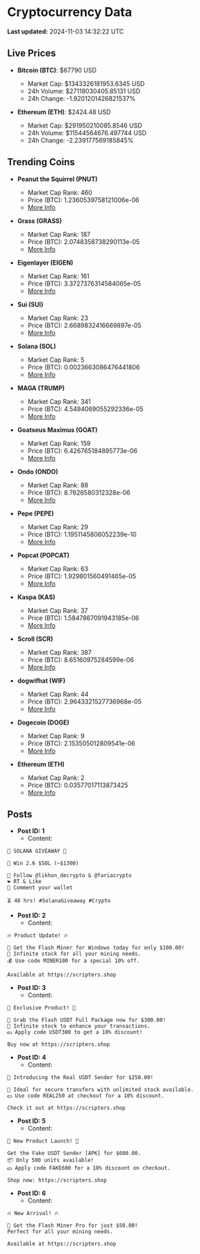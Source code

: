 # Cryptocurrency Data

**Last updated:** 2024-11-03 14:32:22 UTC

## Live Prices
- **Bitcoin (BTC)**: $67790 USD
  - Market Cap: $1343326181953.6345 USD
  - 24h Volume: $27118030405.85131 USD
  - 24h Change: -1.9201201426821537%

- **Ethereum (ETH)**: $2424.48 USD
  - Market Cap: $291950210085.8546 USD
  - 24h Volume: $11544564676.497744 USD
  - 24h Change: -2.239177569185845%

## Trending Coins
- **Peanut the Squirrel (PNUT)**
  - Market Cap Rank: 460
  - Price (BTC): 1.2360539758121006e-06
  - [More Info](https://www.coingecko.com/en/coins/peanut-the-squirrel)

- **Grass (GRASS)**
  - Market Cap Rank: 187
  - Price (BTC): 2.0748358738290113e-05
  - [More Info](https://www.coingecko.com/en/coins/grass)

- **Eigenlayer (EIGEN)**
  - Market Cap Rank: 161
  - Price (BTC): 3.3727376314584065e-05
  - [More Info](https://www.coingecko.com/en/coins/eigenlayer)

- **Sui (SUI)**
  - Market Cap Rank: 23
  - Price (BTC): 2.6689832416669897e-05
  - [More Info](https://www.coingecko.com/en/coins/sui)

- **Solana (SOL)**
  - Market Cap Rank: 5
  - Price (BTC): 0.0023663086476441806
  - [More Info](https://www.coingecko.com/en/coins/solana)

- **MAGA (TRUMP)**
  - Market Cap Rank: 341
  - Price (BTC): 4.5494069055292336e-05
  - [More Info](https://www.coingecko.com/en/coins/maga)

- **Goatseus Maximus (GOAT)**
  - Market Cap Rank: 159
  - Price (BTC): 6.426765184895773e-06
  - [More Info](https://www.coingecko.com/en/coins/goatseus-maximus)

- **Ondo (ONDO)**
  - Market Cap Rank: 88
  - Price (BTC): 8.7626580312328e-06
  - [More Info](https://www.coingecko.com/en/coins/ondo)

- **Pepe (PEPE)**
  - Market Cap Rank: 29
  - Price (BTC): 1.1951145806052239e-10
  - [More Info](https://www.coingecko.com/en/coins/pepe)

- **Popcat (POPCAT)**
  - Market Cap Rank: 63
  - Price (BTC): 1.929801560491465e-05
  - [More Info](https://www.coingecko.com/en/coins/popcat)

- **Kaspa (KAS)**
  - Market Cap Rank: 37
  - Price (BTC): 1.5847867091943185e-06
  - [More Info](https://www.coingecko.com/en/coins/kaspa)

- **Scroll (SCR)**
  - Market Cap Rank: 387
  - Price (BTC): 8.65160975284599e-06
  - [More Info](https://www.coingecko.com/en/coins/scroll)

- **dogwifhat (WIF)**
  - Market Cap Rank: 44
  - Price (BTC): 2.9643321527736968e-05
  - [More Info](https://www.coingecko.com/en/coins/dogwifhat)

- **Dogecoin (DOGE)**
  - Market Cap Rank: 9
  - Price (BTC): 2.153505012809541e-06
  - [More Info](https://www.coingecko.com/en/coins/dogecoin)

- **Ethereum (ETH)**
  - Market Cap Rank: 2
  - Price (BTC): 0.03577017113873425
  - [More Info](https://www.coingecko.com/en/coins/ethereum)

## Posts
- **Post ID: 1**
  - Content:
```
🚀 SOLANA GIVEAWAY 🚀

🎁 Win 2.6 $SOL (~$1300)

🤝 Follow @likhon_decrypto & @fariacrypto
❤️ RT & Like
💬 Comment your wallet

⏳ 48 hrs! #SolanaGiveaway #Crypto
```

- **Post ID: 2**
  - Content:
```
🔥 Product Update! 🔥

🚀 Get the Flash Miner for Windows today for only $100.00!
🔋 Infinite stock for all your mining needs.
💰 Use code MINER100 for a special 10% off.

Available at https://scripters.shop
```

- **Post ID: 3**
  - Content:
```
🎁 Exclusive Product! 🎁

💸 Grab the Flash USDT Full Package now for $300.00!
🎉 Infinite stock to enhance your transactions.
💵 Apply code USDT300 to get a 10% discount!

Buy now at https://scripters.shop
```

- **Post ID: 4**
  - Content:
```
💎 Introducing the Real USDT Sender for $250.00!

💼 Ideal for secure transfers with unlimited stock available.
💵 Use code REAL250 at checkout for a 10% discount.

Check it out at https://scripters.shop
```

- **Post ID: 5**
  - Content:
```
🚀 New Product Launch! 🚀

Get the Fake USDT Sender [APK] for $600.00.
📦 Only 500 units available!
💵 Apply code FAKE600 for a 10% discount on checkout.

Shop now: https://scripters.shop
```

- **Post ID: 6**
  - Content:
```
🔥 New Arrival! 🔥

💸 Get the Flash Miner Pro for just $50.00!
Perfect for all your mining needs.

Available at https://scripters.shop
```

